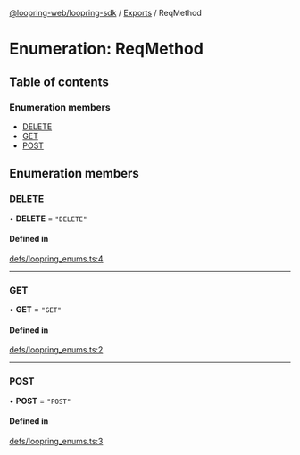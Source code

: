 [@loopring-web/loopring-sdk](../README.md) / [Exports](../modules.md) / ReqMethod

# Enumeration: ReqMethod

## Table of contents

### Enumeration members

- [DELETE](ReqMethod.md#delete)
- [GET](ReqMethod.md#get)
- [POST](ReqMethod.md#post)

## Enumeration members

### DELETE

• **DELETE** = `"DELETE"`

#### Defined in

[defs/loopring_enums.ts:4](https://github.com/Loopring/loopring_sdk/blob/24fdf4c/src/defs/loopring_enums.ts#L4)

___

### GET

• **GET** = `"GET"`

#### Defined in

[defs/loopring_enums.ts:2](https://github.com/Loopring/loopring_sdk/blob/24fdf4c/src/defs/loopring_enums.ts#L2)

___

### POST

• **POST** = `"POST"`

#### Defined in

[defs/loopring_enums.ts:3](https://github.com/Loopring/loopring_sdk/blob/24fdf4c/src/defs/loopring_enums.ts#L3)

